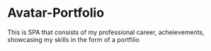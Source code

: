# Avatar-Portfolio
This is SPA that consists of my professional career, acheievements, showcasing my skills in the form of a portfilio 

